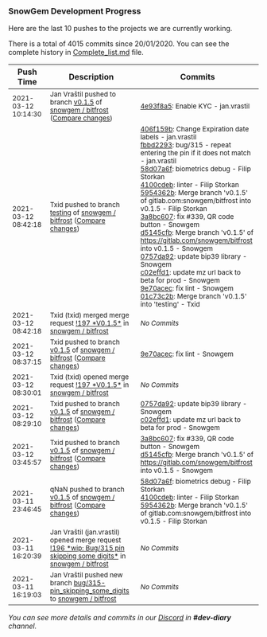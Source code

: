 
### SnowGem Development Progress

Here are the last 10 pushes to the projects we are currently working.

There is a total of 4015 commits since 20/01/2020. You can see the complete history in
 [Complete_list.md](Complete_list.md) file.

| Push Time | Description | Commits |
| --- | --- | --- |
| <sub>2021-03-12 10:14:30</sub> | <sub>Jan Vraštil pushed to branch [v0\.1\.5](https://gitlab.com/snowgem/bitfrost/commits/v0.1.5) of [snowgem / bitfrost](https://gitlab.com/snowgem/bitfrost) ([Compare changes](https://gitlab.com/snowgem/bitfrost/compare/9e70acec5dec95a989b7a4f9e0925063d08c0ef9...4e93f8a5a3c58f9dbdee1e36ebdc103329dd69bb))</sub> | <sub>[4e93f8a5](https://gitlab.com/snowgem/bitfrost/-/commit/4e93f8a5a3c58f9dbdee1e36ebdc103329dd69bb): Enable KYC - jan.vrastil</sub> |
| <sub>2021-03-12 08:42:18</sub> | <sub>Txid pushed to branch [testing](https://gitlab.com/snowgem/bitfrost/commits/testing) of [snowgem / bitfrost](https://gitlab.com/snowgem/bitfrost) ([Compare changes](https://gitlab.com/snowgem/bitfrost/compare/7952378f75ca2a2f334cb9fd8a7b5c9c7f0691c6...01c73c2b5dddd01394a42fa23b156abddd995fad))</sub> | <sub>[406f159b](https://gitlab.com/snowgem/bitfrost/-/commit/406f159b3c74461550f8cee22569420026145acb): Change Expiration date labels - jan.vrastil<br>[fbbd2293](https://gitlab.com/snowgem/bitfrost/-/commit/fbbd229356a9e4c4797ebf3f343dc29a6f511dc3): bug/315 - repeat entering the pin if it does not match - jan.vrastil<br>[58d07a6f](https://gitlab.com/snowgem/bitfrost/-/commit/58d07a6f54c7f90bd7769392d4bae3843eefb8c2): biometrics debug - Filip Storkan<br>[4100cdeb](https://gitlab.com/snowgem/bitfrost/-/commit/4100cdebc4c402670f1972171b441d98eb17960d): linter - Filip Storkan<br>[5954362b](https://gitlab.com/snowgem/bitfrost/-/commit/5954362b55af79e65c231f1b101ff7362634b829): Merge branch 'v0.1.5' of gitlab.com:snowgem/bitfrost into v0.1.5 - Filip Storkan<br>[3a8bc607](https://gitlab.com/snowgem/bitfrost/-/commit/3a8bc607d2128f99da4067a0eb7025f5b9958692): fix #339, QR code button - Snowgem<br>[d5145cfb](https://gitlab.com/snowgem/bitfrost/-/commit/d5145cfb39804d5979bac9d0e95c17dca0faa2da): Merge branch 'v0.1.5' of https://gitlab.com/snowgem/bitfrost into v0.1.5 - Snowgem<br>[0757da92](https://gitlab.com/snowgem/bitfrost/-/commit/0757da922d8c4425b62550aa7cb4d92a8a755ec3): update bip39 library - Snowgem<br>[c02effd1](https://gitlab.com/snowgem/bitfrost/-/commit/c02effd1b31b68ac6c843ff412fdff5d8964b42e): update mz url back to beta for prod - Snowgem<br>[9e70acec](https://gitlab.com/snowgem/bitfrost/-/commit/9e70acec5dec95a989b7a4f9e0925063d08c0ef9): fix lint - Snowgem<br>[01c73c2b](https://gitlab.com/snowgem/bitfrost/-/commit/01c73c2b5dddd01394a42fa23b156abddd995fad): Merge branch 'v0.1.5' into 'testing' - Txid</sub> |
| <sub>2021-03-12 08:42:18</sub> | <sub>Txid (txid) merged merge request [\!197 \*V0\.1\.5\*](https://gitlab.com/snowgem/bitfrost/-/merge_requests/197) in [snowgem / bitfrost](https://gitlab.com/snowgem/bitfrost)</sub> | <sub>_No Commits_</sub> |
| <sub>2021-03-12 08:37:15</sub> | <sub>Txid pushed to branch [v0\.1\.5](https://gitlab.com/snowgem/bitfrost/commits/v0.1.5) of [snowgem / bitfrost](https://gitlab.com/snowgem/bitfrost) ([Compare changes](https://gitlab.com/snowgem/bitfrost/compare/c02effd1b31b68ac6c843ff412fdff5d8964b42e...9e70acec5dec95a989b7a4f9e0925063d08c0ef9))</sub> | <sub>[9e70acec](https://gitlab.com/snowgem/bitfrost/-/commit/9e70acec5dec95a989b7a4f9e0925063d08c0ef9): fix lint - Snowgem</sub> |
| <sub>2021-03-12 08:30:01</sub> | <sub>Txid (txid) opened merge request [\!197 \*V0\.1\.5\*](https://gitlab.com/snowgem/bitfrost/-/merge_requests/197) in [snowgem / bitfrost](https://gitlab.com/snowgem/bitfrost)</sub> | <sub>_No Commits_</sub> |
| <sub>2021-03-12 08:29:10</sub> | <sub>Txid pushed to branch [v0\.1\.5](https://gitlab.com/snowgem/bitfrost/commits/v0.1.5) of [snowgem / bitfrost](https://gitlab.com/snowgem/bitfrost) ([Compare changes](https://gitlab.com/snowgem/bitfrost/compare/d5145cfb39804d5979bac9d0e95c17dca0faa2da...c02effd1b31b68ac6c843ff412fdff5d8964b42e))</sub> | <sub>[0757da92](https://gitlab.com/snowgem/bitfrost/-/commit/0757da922d8c4425b62550aa7cb4d92a8a755ec3): update bip39 library - Snowgem<br>[c02effd1](https://gitlab.com/snowgem/bitfrost/-/commit/c02effd1b31b68ac6c843ff412fdff5d8964b42e): update mz url back to beta for prod - Snowgem</sub> |
| <sub>2021-03-12 03:45:57</sub> | <sub>Txid pushed to branch [v0\.1\.5](https://gitlab.com/snowgem/bitfrost/commits/v0.1.5) of [snowgem / bitfrost](https://gitlab.com/snowgem/bitfrost) ([Compare changes](https://gitlab.com/snowgem/bitfrost/compare/5954362b55af79e65c231f1b101ff7362634b829...d5145cfb39804d5979bac9d0e95c17dca0faa2da))</sub> | <sub>[3a8bc607](https://gitlab.com/snowgem/bitfrost/-/commit/3a8bc607d2128f99da4067a0eb7025f5b9958692): fix #339, QR code button - Snowgem<br>[d5145cfb](https://gitlab.com/snowgem/bitfrost/-/commit/d5145cfb39804d5979bac9d0e95c17dca0faa2da): Merge branch 'v0.1.5' of https://gitlab.com/snowgem/bitfrost into v0.1.5 - Snowgem</sub> |
| <sub>2021-03-11 23:46:45</sub> | <sub>qNaN pushed to branch [v0\.1\.5](https://gitlab.com/snowgem/bitfrost/commits/v0.1.5) of [snowgem / bitfrost](https://gitlab.com/snowgem/bitfrost) ([Compare changes](https://gitlab.com/snowgem/bitfrost/compare/fbbd229356a9e4c4797ebf3f343dc29a6f511dc3...5954362b55af79e65c231f1b101ff7362634b829))</sub> | <sub>[58d07a6f](https://gitlab.com/snowgem/bitfrost/-/commit/58d07a6f54c7f90bd7769392d4bae3843eefb8c2): biometrics debug - Filip Storkan<br>[4100cdeb](https://gitlab.com/snowgem/bitfrost/-/commit/4100cdebc4c402670f1972171b441d98eb17960d): linter - Filip Storkan<br>[5954362b](https://gitlab.com/snowgem/bitfrost/-/commit/5954362b55af79e65c231f1b101ff7362634b829): Merge branch 'v0.1.5' of gitlab.com:snowgem/bitfrost into v0.1.5 - Filip Storkan</sub> |
| <sub>2021-03-11 16:20:39</sub> | <sub>Jan Vraštil (jan.vrastil) opened merge request [\!196 \*wip: Bug/315 pin skipping some digits\*](https://gitlab.com/snowgem/bitfrost/-/merge_requests/196) in [snowgem / bitfrost](https://gitlab.com/snowgem/bitfrost)</sub> | <sub>_No Commits_</sub> |
| <sub>2021-03-11 16:19:03</sub> | <sub>Jan Vraštil pushed new branch [bug/315\-pin\_skipping\_some\_digits](https://gitlab.com/snowgem/bitfrost/commits/bug/315-pin_skipping_some_digits) to [snowgem / bitfrost](https://gitlab.com/snowgem/bitfrost)</sub> | <sub>_No Commits_</sub> |

_You can see more details and commits in our [Discord](https://discord.gg/zumGnbg) in **#dev-diary** channel._
